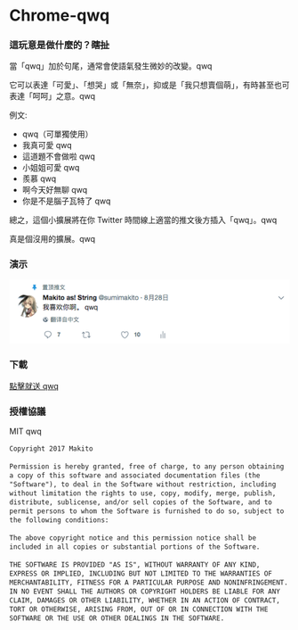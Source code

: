 Chrome-qwq
======

### 這玩意是做什麼的？<del>瞎扯</del>

當「qwq」加於句尾，通常會使語氣發生微妙的改變。qwq

它可以表達「可愛」、「想哭」或「無奈」，抑或是「我只想賣個萌」，有時甚至也可表達「呵呵」之意。qwq

例文:

- qwq（可單獨使用）
- 我真可愛 qwq
- 這道題不會做啦 qwq
- 小姐姐可愛 qwq
- 羨慕 qwq
- 啊今天好無聊 qwq
- 你是不是腦子瓦特了 qwq

總之，這個小擴展將在你 Twitter 時間線上適當的推文後方插入「qwq」。qwq

真是個沒用的擴展。qwq

### 演示

![qwq](https://raw.githubusercontent.com/SumiMakito/Chrome-qwq/master/_art/qwq.png)

### 下載

[點擊就送 qwq](https://github.com/SumiMakito/Chrome-qwq/releases/download/0.1/qwq.crx)

### 授權協議

MIT qwq

```
Copyright 2017 Makito

Permission is hereby granted, free of charge, to any person obtaining a copy of this software and associated documentation files (the "Software"), to deal in the Software without restriction, including without limitation the rights to use, copy, modify, merge, publish, distribute, sublicense, and/or sell copies of the Software, and to permit persons to whom the Software is furnished to do so, subject to the following conditions:

The above copyright notice and this permission notice shall be included in all copies or substantial portions of the Software.

THE SOFTWARE IS PROVIDED "AS IS", WITHOUT WARRANTY OF ANY KIND, EXPRESS OR IMPLIED, INCLUDING BUT NOT LIMITED TO THE WARRANTIES OF MERCHANTABILITY, FITNESS FOR A PARTICULAR PURPOSE AND NONINFRINGEMENT. IN NO EVENT SHALL THE AUTHORS OR COPYRIGHT HOLDERS BE LIABLE FOR ANY CLAIM, DAMAGES OR OTHER LIABILITY, WHETHER IN AN ACTION OF CONTRACT, TORT OR OTHERWISE, ARISING FROM, OUT OF OR IN CONNECTION WITH THE SOFTWARE OR THE USE OR OTHER DEALINGS IN THE SOFTWARE.
```